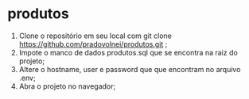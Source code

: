 # produtos

1) Clone o repositório em seu local com git clone https://github.com/pradovolnei/produtos.git ;
2) Impote o manco de dados produtos.sql que se encontra na raiz do projeto;
3) Altere o hostname, user e password que que encontram no arquivo .env;
4) Abra o projeto no navegador;